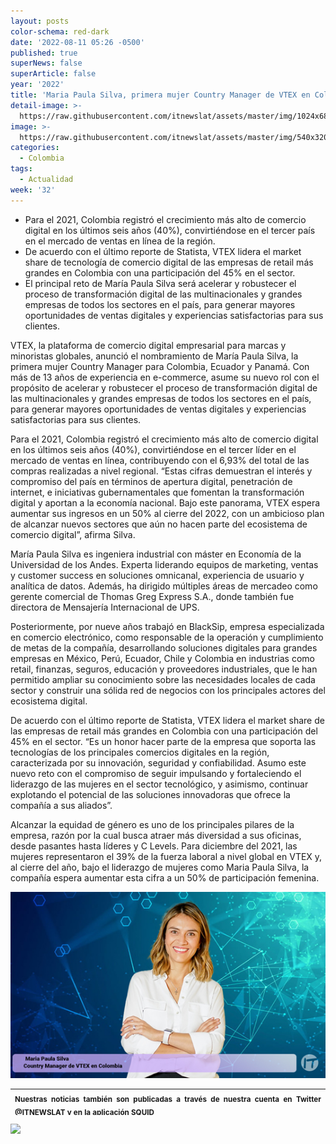 ```yaml
---
layout: posts
color-schema: red-dark
date: '2022-08-11 05:26 -0500'
published: true
superNews: false
superArticle: false
year: '2022'
title: 'Maria Paula Silva, primera mujer Country Manager de VTEX en Colombia'
detail-image: >-
  https://raw.githubusercontent.com/itnewslat/assets/master/img/1024x680/Maria-Paula-Silva-g.jpg
image: >-
  https://raw.githubusercontent.com/itnewslat/assets/master/img/540x320/Maria-Paula-Silva-p.jpg
categories:
  - Colombia
tags:
  - Actualidad
week: '32'
---
```

- Para el 2021, Colombia registró el crecimiento más alto de comercio digital en los últimos seis años (40%), convirtiéndose en el tercer país en el mercado de ventas en línea de la región.
- De acuerdo con el último reporte de Statista, VTEX lidera el market share de tecnología de comercio digital de las empresas de retail más grandes en Colombia con una participación del 45% en el sector.
- El principal reto de María Paula Silva será acelerar y robustecer el proceso de transformación digital de las multinacionales y grandes empresas de todos los sectores en el país, para generar mayores oportunidades de ventas digitales y experiencias satisfactorias para sus clientes.

VTEX, la plataforma de comercio digital empresarial para marcas y minoristas globales, anunció el nombramiento de María Paula Silva, la primera mujer Country Manager para Colombia, Ecuador y Panamá. Con más de 13 años de experiencia en e-commerce, asume su nuevo rol con el propósito de acelerar y robustecer el proceso de transformación digital de las multinacionales y grandes empresas de todos los sectores en el país, para generar mayores oportunidades de ventas digitales y experiencias satisfactorias para sus clientes.

Para el 2021, Colombia registró el crecimiento más alto de comercio digital en los últimos seis años (40%), convirtiéndose en el tercer líder en el mercado de ventas en línea, contribuyendo con el 6,93% del total de las compras realizadas a nivel regional. “Estas cifras demuestran el interés y compromiso del país en términos de apertura digital, penetración de internet, e iniciativas gubernamentales que fomentan la transformación digital y aportan a la economía nacional. Bajo este panorama, VTEX espera aumentar sus ingresos en un 50% al cierre del 2022, con un ambicioso plan de alcanzar nuevos sectores que aún no hacen parte del ecosistema de comercio digital”, afirma Silva.
 
María Paula Silva es ingeniera industrial con máster en Economía de la Universidad de los Andes. Experta liderando equipos de marketing, ventas y customer success en soluciones omnicanal, experiencia de usuario y analítica de datos. Además, ha dirigido múltiples áreas de mercadeo como gerente comercial de Thomas Greg Express S.A., donde también fue directora de Mensajería Internacional de UPS.

Posteriormente, por nueve años trabajó en BlackSip, empresa especializada en comercio electrónico, como responsable de la operación y cumplimiento de metas de la compañía, desarrollando soluciones digitales para grandes empresas en México, Perú, Ecuador, Chile y Colombia en industrias como retail, finanzas, seguros, educación y proveedores industriales, que le han permitido ampliar su conocimiento sobre las necesidades locales de cada sector y construir una sólida red de negocios con los principales actores del ecosistema digital. 
 
De acuerdo con el último reporte de Statista, VTEX lidera el market share de las empresas de retail más grandes en Colombia con una participación del 45% en el sector. “Es un honor hacer parte de la empresa que soporta las tecnologías de los principales comercios digitales en la región, caracterizada por su innovación, seguridad y confiabilidad. Asumo este nuevo reto con el compromiso de seguir impulsando y fortaleciendo el liderazgo de las mujeres en el sector tecnológico, y asimismo, continuar explotando el potencial de las soluciones innovadoras que ofrece la compañía a sus aliados”. 

Alcanzar la equidad de género es uno de los principales pilares de la empresa, razón por la cual busca atraer más diversidad a sus oficinas, desde pasantes hasta líderes y C Levels. Para diciembre del 2021, las mujeres representaron el 39% de la fuerza laboral a nivel global en VTEX y, al cierre del año, bajo el liderazgo de mujeres como Maria Paula Silva, la compañía espera aumentar esta cifra a un 50% de participación femenina. 

![](https://raw.githubusercontent.com/itnewslat/assets/master/img/540x320/Maria-Paula-Silva-p.jpg)

<table style="height: 42px;" width="569">
<tbody>
<tr>
<td style="text-align: justify;"><sub><strong>Nuestras noticias también son publicadas a través de nuestra cuenta en Twitter <a href="https://twitter.com/itnewslat?lang=es">@ITNEWSLAT</a> y en la aplicación <a href="https://squidapp.co/en/">SQUID</a></strong></sub></td>
</tr>
</tbody>
</table>

<img src="https://tracker.metricool.com/c3po.jpg?hash=56f88a41e39ab42c063cc51676587a04"/>